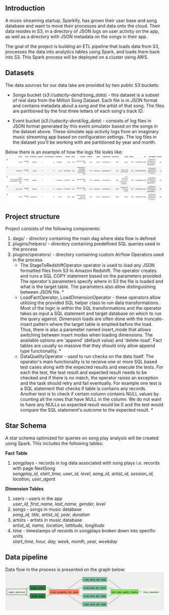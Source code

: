 ## Introduction
A music streaming startup, Sparkify, has grown their user base and song database and want to move their processes and data onto the cloud. Their data resides in S3, in a directory of JSON logs on user activity on the app, as well as a directory with JSON metadata on the songs in their app.

The goal of the project is building an ETL pipeline that loads data from S3, processes the data into analytics tables using Spark, and loads them back into S3. This Spark process will be deployed on a cluster using AWS.


## Datasets
The data sources for our data lake are provided by two public S3 buckets:

- Songs bucket (*s3://udacity-dend/song_data*) - this dataset is a subset of real data from the Million Song Dataset. Each file is in JSON format and contains metadata about a song and the artist of that song. The files are partitioned by the first three letters of each song's track ID.

- Event bucket (*s3://udacity-dend/log_data*) - consists of log files in JSON format generated by this event simulator based on the songs in the dataset above. These simulate app activity logs from an imaginary music streaming app based on configuration settings. The log files in the dataset you'll be working with are partitioned by year and month.

Below there is an example of how the logs file looks like:
<img src="images/log-data.png">


## Project structure
Project consists of the following components:
1) dags/ - directory containing the main dag where data flow is defined
2) plugins/helpers/ - directory containing predefined SQL queries used in the process
3) plugins/operators/ - directory containing custom Airflow Operators used in the process
   * The StageToRedshiftOperator operator is used to load any JSON formatted files from S3 to Amazon Redshift. The operator creates and runs a SQL COPY statement based on the parameters provided. The operator's parameters specify where in S3 the file is loaded and what is the target table. The parameters also allow distinguishing between JSON file. *
   * LoadFactOperator, LoadDimensionOperator - these operators allow utilizing the provided SQL helper class to run data transformations. Most of the logic is within the SQL transformations and the operator takes as input a SQL statement and target database on which to run the query against.
Dimension loads are often done with the truncate-insert pattern where the target table is emptied before the load. Thus, there is also a parameter named insert_mode that allows switching between insert modes when loading dimensions. The available options are 'append' (default value) and 'delete-load'.
Fact tables are usually so massive that they should only allow append type functionality. *
   * DataQualityOperator - used to run checks on the data itself. The operator's main functionality is to receive one or more SQL based test cases along with the expected results and execute the tests. For each the test, the test result and expected result needs to be checked and if there is no match, the operator raises an exception and the task should retry and fail eventually.
For example one test is a SQL statement that checks if table is contains any records. Another test is to check if certain column contains NULL values by counting all the rows that have NULL in the column. We do not want to have any NULLs so expected result would be 0 and the test would compare the SQL statement's outcome to the expected result. *


## Star Schema
A star schema optimized for queries on song play analysis will be created using Spark. This includes the following tables:

**Fact Table**
1) songplays - records in log data associated with song plays i.e. records with page NextSong  
      *songplay_id, start_time, user_id, level, song_id, artist_id, session_id, location, user_agent*

**Dimension Tables**
1) users - users in the app  
      *user_id, first_name, last_name, gender, level*
2) songs - songs in music database  
      *song_id, title, artist_id, year, duration*
4) artists - artists in music database  
      *artist_id, name, location, lattitude, longitude*
6) time - timestamps of records in songplays broken down into specific units  
      *start_time, hour, day, week, month, year, weekday*


## Data pipeline
Data flow in the process is presented on the graph below:
<img src="images/pipeline-scheme.PNG">

